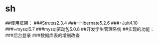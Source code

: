 # sh
##使用框架：
###Strutss2.3.4
###+Hibernate5.2.6
###+Juit4.10
###+mysql5.7
###mysql驱动包5.0.8
##开发学生管理系统
##实现的功能：
###后台登录
###数据库表的增删改查
